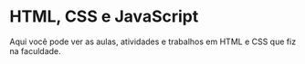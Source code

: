 # HTML, CSS e JavaScript

Aqui você pode ver as aulas, atividades e trabalhos em HTML e CSS que fiz na faculdade.
